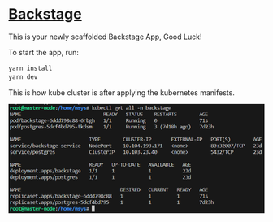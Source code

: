 # [Backstage](https://backstage.io)

This is your newly scaffolded Backstage App, Good Luck!

To start the app, run:

```sh
yarn install
yarn dev
```

This is how kube cluster is after applying the kubernetes manifests.

![kube_cluster_shot](image.png)
